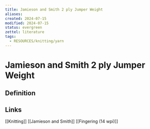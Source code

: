 ```yaml
---
title: Jamieson and Smith 2 ply Jumper Weight
aliases: 
created: 2024-07-15
modified: 2024-07-15
status: evergreen
zettel: literature
tags:
  - RESOURCES/knitting/yarn
---
```

# Jamieson and Smith 2 ply Jumper Weight
## Definition

## Links
[[Knitting]]
[[Jamieson and Smith]]
[[Fingering (14 wpi)]]